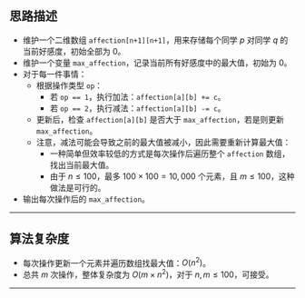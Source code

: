 ## 思路描述

- 维护一个二维数组 `affection[n+1][n+1]`，用来存储每个同学 $p$ 对同学 $q$ 的当前好感度，初始全部为 0。
- 维护一个变量 `max_affection`，记录当前所有好感度中的最大值，初始为 0。
- 对于每一件事情：
  - 根据操作类型 `op`：
    - 若 `op == 1`，执行加法：`affection[a][b] += c`。
    - 若 `op == 2`，执行减法：`affection[a][b] -= c`。
  - 更新后，检查 `affection[a][b]` 是否大于 `max_affection`，若是则更新 `max_affection`。
  - 注意，减法可能会导致之前的最大值被减小，因此需要重新计算最大值：
    - 一种简单但效率较低的方式是每次操作后遍历整个 `affection` 数组，找出当前最大值。
    - 由于 $n \leq 100$，最多 $100 \times 100 = 10,000$ 个元素，且 $m \leq 100$，这种做法是可行的。
- 输出每次操作后的 `max_affection`。

---

## 算法复杂度

- 每次操作更新一个元素并遍历数组找最大值：$O(n^2)$。
- 总共 $m$ 次操作，整体复杂度为 $O(m \times n^2)$，对于 $n,m \leq 100$，可接受。

---